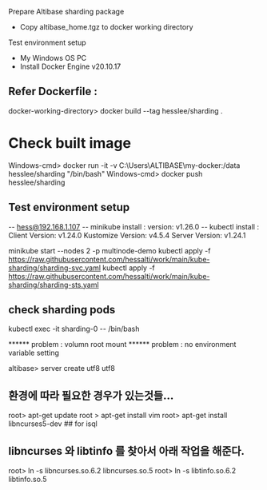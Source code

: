 Prepare Altibase sharding package
- Copy altibase_home.tgz to docker working directory
 
Test environment setup
- My Windows OS PC
- Install Docker Engine v20.10.17

## Refer Dockerfile : 
docker-working-directory> docker build --tag hesslee/sharding .

# Check built image
Windows-cmd> docker run -it -v C:\Users\ALTIBASE\my-docker:/data  hesslee/sharding   "/bin/bash"
Windows-cmd> docker push hesslee/sharding

## Test environment setup
-- hess@192.168.1.107
-- minikube install : version: v1.26.0
-- kubectl install : Client Version: v1.24.0  Kustomize Version: v4.5.4  Server Version: v1.24.1

minikube start --nodes 2 -p multinode-demo
kubectl apply -f https://raw.githubusercontent.com/hessalti/work/main/kube-sharding/sharding-svc.yaml
kubectl apply -f https://raw.githubusercontent.com/hessalti/work/main/kube-sharding/sharding-sts.yaml
## check sharding pods
kubectl exec -it sharding-0 -- /bin/bash

****** problem : volumn root mount
****** problem : no environment variable setting

altibase> server create utf8 utf8
## 환경에 따라 필요한 경우가 있는것들... 
root> apt-get update
root > apt-get install vim
root> apt-get install libncurses5-dev  ## for isql
## libncurses 와 libtinfo 를 찾아서 아래 작업을 해준다.
root> ln -s libncurses.so.6.2 libncurses.so.5
root> ln -s libtinfo.so.6.2 libtinfo.so.5
